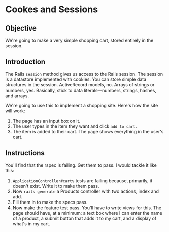 # Cookes and Sessions

## Objective

We're going to make a very simple shopping cart, stored entirely in the session.

## Introduction

The Rails `session` method gives us access to the Rails session. The session is a datastore implemented with cookies. You can store simple data structures in the session. ActiveRecord models, no. Arrays of strings or numbers, yes. Basically, stick to data literals—numbers, strings, hashes, and arrays.

We're going to use this to implement a shopping site. Here's how the site will work:

  1. The page has an input box on it.
  2. The user types in the item they want and click `add to cart`.
  3. The item is added to their cart. The page shows everything in the user's cart.

## Instructions

You'll find that the rspec is failing. Get them to pass. I would tackle it like this:

1. `ApplicationController#cart`s tests are failing because, primarily, it doesn't exist. Write it to make them pass.
2. Now `rails generate` a Products controller with two actions, index and add.
3. Fill them in to make the specs pass.
4. Now make the feature test pass. You'll have to write views for this. The page should have, at a minimum: a text box where I can enter the name of a product, a submit button that adds it to my cart, and a display of what's in my cart.
